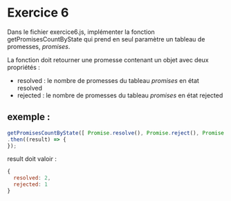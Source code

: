 Exercice 6
==========


Dans le fichier exercice6.js, implémenter la fonction getPromisesCountByState qui prend en seul paramètre un tableau de promesses, *promises*.

La fonction doit retourner une promesse contenant un objet avec deux propriétés :
  - resolved : le nombre de promesses du tableau *promises* en état resolved
  - rejected : le nombre de promesses du tableau *promises* en état rejected


exemple :
---------

```javascript
getPromisesCountByState([ Promise.resolve(), Promise.reject(), Promise.resolve() ])
.then((result) => {
});
```

result doit valoir :

```javascript
{
  resolved: 2,
  rejected: 1
}
```
